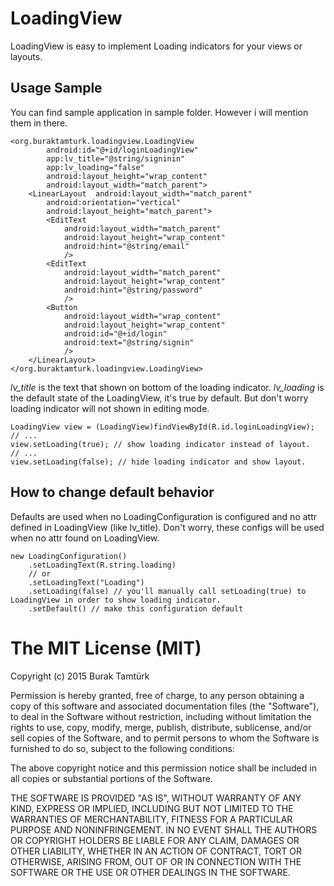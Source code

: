 # LoadingView

LoadingView is easy to implement Loading indicators for your views or layouts. 

## Usage Sample

You can find sample application in sample folder. However i will mention them in there.

    <org.buraktamturk.loadingview.LoadingView
            android:id="@+id/loginLoadingView"
            app:lv_title="@string/signinin"
            app:lv_loading="false"
            android:layout_height="wrap_content"
            android:layout_width="match_parent">
        <LinearLayout  android:layout_width="match_parent"
            android:orientation="vertical"
            android:layout_height="match_parent">
            <EditText
                android:layout_width="match_parent"
                android:layout_height="wrap_content"
                android:hint="@string/email"
                />
            <EditText
                android:layout_width="match_parent"
                android:layout_height="wrap_content"
                android:hint="@string/password"
                />
            <Button
                android:layout_width="wrap_content"
                android:layout_height="wrap_content"
                android:id="@+id/login"
                android:text="@string/signin"
                />
        </LinearLayout>
    </org.buraktamturk.loadingview.LoadingView>

*lv_title* is the text that shown on bottom of the loading indicator. *lv_loading* is the default state of the LoadingView, it's true by default. But don't worry loading indicator will not shown in editing mode.

    LoadingView view = (LoadingView)findViewById(R.id.loginLoadingView);
    // ...
    view.setLoading(true); // show loading indicator instead of layout.
    // ...
    view.setLoading(false); // hide loading indicator and show layout.

## How to change default behavior

Defaults are used when no LoadingConfiguration is configured and no attr defined in LoadingView (like lv_title). Don't worry, these configs will be used when no attr found on LoadingView.

    new LoadingConfiguration()
        .setLoadingText(R.string.loading)
        // or
        .setLoadingText("Loading")
        .setLoading(false) // you'll manually call setLoading(true) to LoadingView in order to show loading indicator.
        .setDefault() // make this configuration default

# The MIT License (MIT)

Copyright (c) 2015 Burak Tamtürk

Permission is hereby granted, free of charge, to any person obtaining a copy of this software and associated documentation files (the "Software"), to deal in the Software without restriction, including without limitation the rights to use, copy, modify, merge, publish, distribute, sublicense, and/or sell copies of the Software, and to permit persons to whom the Software is furnished to do so, subject to the following conditions:

The above copyright notice and this permission notice shall be included in all copies or substantial portions of the Software.

THE SOFTWARE IS PROVIDED "AS IS", WITHOUT WARRANTY OF ANY KIND, EXPRESS OR IMPLIED, INCLUDING BUT NOT LIMITED TO THE WARRANTIES OF MERCHANTABILITY, FITNESS FOR A PARTICULAR PURPOSE AND NONINFRINGEMENT. IN NO EVENT SHALL THE AUTHORS OR COPYRIGHT HOLDERS BE LIABLE FOR ANY CLAIM, DAMAGES OR OTHER LIABILITY, WHETHER IN AN ACTION OF CONTRACT, TORT OR OTHERWISE, ARISING FROM, OUT OF OR IN CONNECTION WITH THE SOFTWARE OR THE USE OR OTHER DEALINGS IN THE SOFTWARE.

